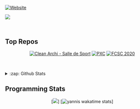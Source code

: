 <div align="left">

  [![Website](https://img.shields.io/website?label=teissieryannis.com&style=for-the-badge&logo=Tumblr&url=https%3A%2F%2Fteissieryannis.com)](https://teissieryannis.com)


  [![](https://img.shields.io/badge/%3E%207.4-PHP-blue?style=for-the-badge&logo=appveyor)](https://php.net)

</div>
<br />

## Top Repos

<div align="center">
  
  [![Clean Archi - Salle de Sport](https://github-readme-stats.vercel.app/api/pin/?username=teissieryannis&repo=SDS-CLEAN&theme=algolia)](https://github.com/TeissierYannis/SDS-CLEAN)
  [![PXC](https://github-readme-stats.vercel.app/api/pin/?username=teissieryannis&repo=PXC_Scheduler&theme=algolia)](https://github.com/TeissierYannis/PXC_Scheduler)
  [![FCSC 2020](https://github-readme-stats.vercel.app/api/pin/?username=teissieryannis&repo=FCSC-2020&theme=algolia)](https://github.com/TeissierYannis/FCSC-2020)

</div>

<br />
<br />
<details>
  <summary>:zap: Github Stats</summary>
  <br />
  
[![Yannis stats](https://github-readme-stats.vercel.app/api?username=TeissierYannis&theme=algolia)](https://github.com/anuraghazra/github-readme-stats)

</details>


## Programming Stats

<div align="center">
  
  [![](https://github-readme-stats.vercel.app/api/wakatime?username=TeissierYannis&layout=false)]
  [![yannis wakatime stats](https://github-readme-stats.vercel.app/api/top-langs/?username=TeissierYannis&langs_count=50&layout=compact)]
  
</div>
